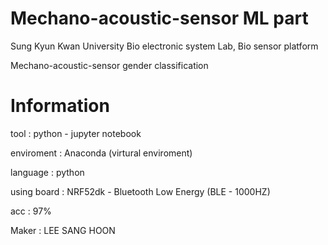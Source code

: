 # Mechano-acoustic-sensor ML part

Sung Kyun Kwan University Bio electronic system Lab, Bio sensor platform

Mechano-acoustic-sensor gender classification

# Information

tool : python - jupyter notebook

enviroment : Anaconda (virtural enviroment)

language : python

using board : NRF52dk - Bluetooth Low Energy (BLE - 1000HZ)

acc : 97%

Maker : LEE SANG HOON
